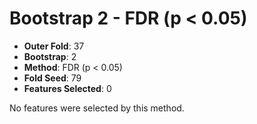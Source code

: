 # Bootstrap 2 - FDR (p < 0.05)

- **Outer Fold**: 37
- **Bootstrap**: 2
- **Method**: FDR (p < 0.05)
- **Fold Seed**: 79
- **Features Selected**: 0

No features were selected by this method.
